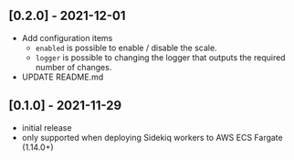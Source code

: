 ## [0.2.0] - 2021-12-01

- Add configuration items
  - `enabled` is possible to enable / disable the scale.
  - `logger` is possible to changing the logger that outputs the required number of changes.
- UPDATE README.md

## [0.1.0] - 2021-11-29

- initial release
- only supported when deploying Sidekiq workers to AWS ECS Fargate (1.14.0+)
